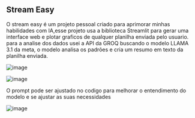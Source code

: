 ## Stream Easy

 O stream easy é um projeto pessoal criado para aprimorar minhas habilidades com IA,esse projeto usa a biblioteca Streamlit para gerar uma interface web e plotar graficos de qualquer planilha enviada pelo usuario.
para a analise dos dados usei a API da GROQ buscando o modelo LLAMA 3.1 da meta, o modelo analisa os padrões e cria um resumo em texto da planilha enviada.


![image](https://github.com/user-attachments/assets/eff6be4d-7344-47e5-acf6-e3f872550d10)



![image](https://github.com/user-attachments/assets/31593444-b6d7-4c36-b873-4bf5294e7613)

O prompt pode ser ajustado no codigo para melhorar o entendimento do modelo e se ajustar as suas necessidades

![image](https://github.com/user-attachments/assets/5e153697-da80-4ac5-be93-d9c596ed4293)
